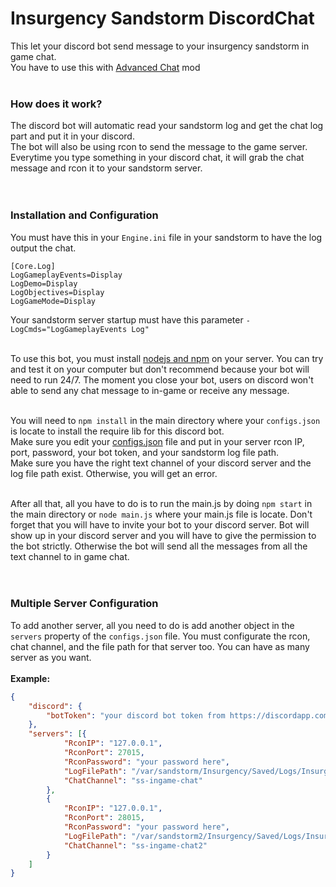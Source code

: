 # Insurgency Sandstorm DiscordChat
This let your discord bot send message to your insurgency sandstorm in game chat.<br>
You have to use this with [Advanced Chat](https://insurgencysandstorm.mod.io/advanced-chat) mod<br><br>

### How does it work?

The discord bot will automatic read your sandstorm log and get the chat log part and put it in your discord.<br>
The bot will also be using rcon to send the message to the game server. Everytime you type something in your discord chat, it will grab the chat message and rcon it to your sandstorm server.<br><br><br>



### Installation and Configuration

You must have this in your `Engine.ini` file in your sandstorm to have the log output the chat.

```
[Core.Log]
LogGameplayEvents=Display
LogDemo=Display
LogObjectives=Display
LogGameMode=Display
```

Your sandstorm server startup must have this parameter `-LogCmds="LogGameplayEvents Log"`<br><br>

To use this bot, you must install [nodejs and npm](https://nodejs.org/en/download/) on your server. You can try and test it on your computer but don't recommend because your bot will need to run 24/7. The moment you close your bot, users on discord won't able to send any chat message to in-game or receive any message.<br><br>

You will need to `npm install` in the main directory where your `configs.json` is locate to install the require lib for this discord bot.<br>
Make sure you edit your [configs.json](https://github.com/zWolfi/INS_Sandstorm_DiscordChat/blob/master/configs.json) file and put in your server rcon IP, port, password, your bot token, and your sandstorm log file path.<br>
Make sure you have the right text channel of your discord server and the log file path exist. Otherwise, you will get an error.<br><br>

After all that, all you have to do is to run the main.js by doing `npm start` in the main directory or `node main.js` where your main.js file is locate. Don't forget that you will have to invite your bot to your discord server. Bot will show up in your discord server and you will have to give the permission to the bot strictly. Otherwise the bot will send all the messages from all the text channel to in game chat.<br><br><br>



### Multiple Server Configuration

To add another server, all you need to do is add another object in the `servers` property of the `configs.json` file. You must configurate the rcon, chat channel, and the file path for that server too. You can have as many server as you want.<br><br>
**Example:**<br>
```json
{
	"discord": {
		"botToken": "your discord bot token from https://discordapp.com/developers/applications/ "
	},
	"servers": [{
			"RconIP": "127.0.0.1",
			"RconPort": 27015,
			"RconPassword": "your password here",
			"LogFilePath": "/var/sandstorm/Insurgency/Saved/Logs/Insurgency.log",
			"ChatChannel": "ss-ingame-chat"
		},
		{
			"RconIP": "127.0.0.1",
			"RconPort": 28015,
			"RconPassword": "your password here",
			"LogFilePath": "/var/sandstorm2/Insurgency/Saved/Logs/Insurgency.log",
			"ChatChannel": "ss-ingame-chat2"
		}
	]
}
```
